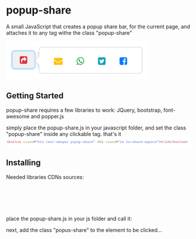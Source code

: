 # popup-share
A small JavaScript that creates a popup share bar, for the current page, and attaches it to any tag withe the class "popup-share"

<img src="example.png">

## Getting Started

popup-share requires a few libraries to work:
JQuery, bootstrap, font-awesome and popper.js

simply place the popup-share.js in your javascript folder, and set the class "popup-share" inside any clickable tag. that's it
<img src="neededcode.png">

## Installing

Needed libraries
CDNs sources:

<code><script src="https://cdnjs.cloudflare.com/ajax/libs/popper.js/1.12.9/umd/popper.min.js" integrity="sha384-ApNbgh9B+Y1QKtv3Rn7W3mgPxhU9K/ScQsAP7hUibX39j7fakFPskvXusvfa0b4Q" crossorigin="anonymous"></script> 
<script src="https://stackpath.bootstrapcdn.com/bootstrap/4.1.3/js/bootstrap.min.js"></script>
<link rel="stylesheet" type="text/css" href="https://stackpath.bootstrapcdn.com/bootstrap/4.1.3/css/bootstrap.min.css">
<link rel="stylesheet" type="text/css" href="https://stackpath.bootstrapcdn.com/font-awesome/4.7.0/css/font-awesome.min.css"></code>


place the popup-share.js in your js folder and call it:

<code><script src="js/popup-share.js"></script></code>

next, add the class "popus-share" to the element to be clicked...
